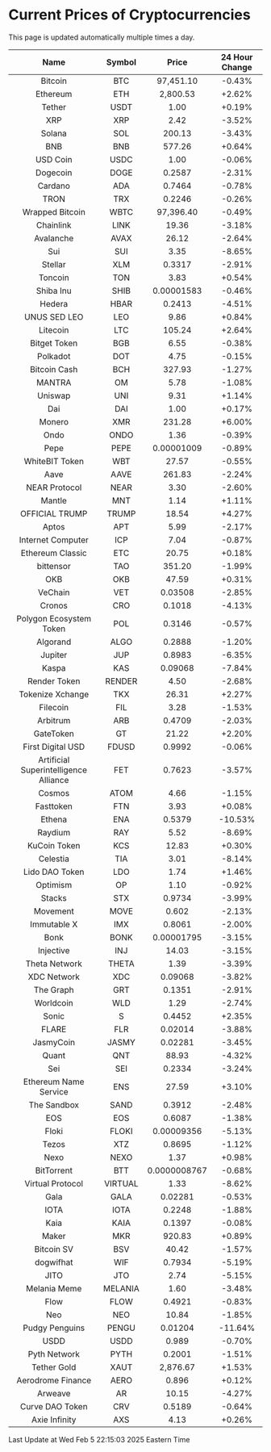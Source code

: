 # Current Prices of Cryptocurrencies
This page is updated automatically multiple times a day.

| Name | Symbol | Price | 24 Hour Change |
| :---: |:---:| :---: | :---: |
| Bitcoin | BTC | 97,451.10 | -0.43% |
| Ethereum | ETH | 2,800.53 | +2.62% |
| Tether | USDT | 1.00 | +0.19% |
| XRP | XRP | 2.42 | -3.52% |
| Solana | SOL | 200.13 | -3.43% |
| BNB | BNB | 577.26 | +0.64% |
| USD Coin | USDC | 1.00 | -0.06% |
| Dogecoin | DOGE | 0.2587 | -2.31% |
| Cardano | ADA | 0.7464 | -0.78% |
| TRON | TRX | 0.2246 | -0.26% |
| Wrapped Bitcoin | WBTC | 97,396.40 | -0.49% |
| Chainlink | LINK | 19.36 | -3.18% |
| Avalanche | AVAX | 26.12 | -2.64% |
| Sui | SUI | 3.35 | -8.65% |
| Stellar | XLM | 0.3317 | -2.91% |
| Toncoin | TON | 3.83 | +0.54% |
| Shiba Inu | SHIB | 0.00001583 | -0.46% |
| Hedera | HBAR | 0.2413 | -4.51% |
| UNUS SED LEO | LEO | 9.86 | +0.84% |
| Litecoin | LTC | 105.24 | +2.64% |
| Bitget Token | BGB | 6.55 | -0.38% |
| Polkadot | DOT | 4.75 | -0.15% |
| Bitcoin Cash | BCH | 327.93 | -1.27% |
| MANTRA | OM | 5.78 | -1.08% |
| Uniswap | UNI | 9.31 | +1.14% |
| Dai | DAI | 1.00 | +0.17% |
| Monero | XMR | 231.28 | +6.00% |
| Ondo | ONDO | 1.36 | -0.39% |
| Pepe | PEPE | 0.00001009 | -0.89% |
| WhiteBIT Token | WBT | 27.57 | -0.55% |
| Aave | AAVE | 261.83 | -2.24% |
| NEAR Protocol | NEAR | 3.30 | -2.60% |
| Mantle | MNT | 1.14 | +1.11% |
| OFFICIAL TRUMP | TRUMP | 18.54 | +4.27% |
| Aptos | APT | 5.99 | -2.17% |
| Internet Computer | ICP | 7.04 | -0.87% |
| Ethereum Classic | ETC | 20.75 | +0.18% |
| bittensor | TAO | 351.20 | -1.99% |
| OKB | OKB | 47.59 | +0.31% |
| VeChain | VET | 0.03508 | -2.85% |
| Cronos | CRO | 0.1018 | -4.13% |
| Polygon Ecosystem Token | POL | 0.3146 | -0.57% |
| Algorand | ALGO | 0.2888 | -1.20% |
| Jupiter | JUP | 0.8983 | -6.35% |
| Kaspa | KAS | 0.09068 | -7.84% |
| Render Token | RENDER | 4.50 | -2.68% |
| Tokenize Xchange | TKX | 26.31 | +2.27% |
| Filecoin | FIL | 3.28 | -1.53% |
| Arbitrum | ARB | 0.4709 | -2.03% |
| GateToken | GT | 21.22 | +2.20% |
| First Digital USD | FDUSD | 0.9992 | -0.06% |
| Artificial Superintelligence Alliance | FET | 0.7623 | -3.57% |
| Cosmos | ATOM | 4.66 | -1.15% |
| Fasttoken | FTN | 3.93 | +0.08% |
| Ethena | ENA | 0.5379 | -10.53% |
| Raydium | RAY | 5.52 | -8.69% |
| KuCoin Token | KCS | 12.83 | +0.30% |
| Celestia | TIA | 3.01 | -8.14% |
| Lido DAO Token | LDO | 1.74 | +1.46% |
| Optimism | OP | 1.10 | -0.92% |
| Stacks | STX | 0.9734 | -3.99% |
| Movement | MOVE | 0.602 | -2.13% |
| Immutable X | IMX | 0.8061 | -2.00% |
| Bonk | BONK | 0.00001795 | -3.15% |
| Injective | INJ | 14.03 | -3.15% |
| Theta Network | THETA | 1.39 | -3.39% |
| XDC Network | XDC | 0.09068 | -3.82% |
| The Graph | GRT | 0.1351 | -2.91% |
| Worldcoin | WLD | 1.29 | -2.74% |
| Sonic | S | 0.4452 | +2.35% |
| FLARE | FLR | 0.02014 | -3.88% |
| JasmyCoin | JASMY | 0.02281 | -3.45% |
| Quant | QNT | 88.93 | -4.32% |
| Sei | SEI | 0.2334 | -3.24% |
| Ethereum Name Service | ENS | 27.59 | +3.10% |
| The Sandbox | SAND | 0.3912 | -2.48% |
| EOS | EOS | 0.6087 | -1.38% |
| Floki | FLOKI | 0.00009356 | -5.13% |
| Tezos | XTZ | 0.8695 | -1.12% |
| Nexo | NEXO | 1.37 | +0.98% |
| BitTorrent | BTT | 0.0000008767 | -0.68% |
| Virtual Protocol | VIRTUAL | 1.33 | -8.62% |
| Gala | GALA | 0.02281 | -0.53% |
| IOTA | IOTA | 0.2248 | -1.88% |
| Kaia | KAIA | 0.1397 | -0.08% |
| Maker | MKR | 920.83 | +0.89% |
| Bitcoin SV | BSV | 40.42 | -1.57% |
| dogwifhat | WIF | 0.7934 | -5.19% |
| JITO | JTO | 2.74 | -5.15% |
| Melania Meme | MELANIA | 1.60 | -3.48% |
| Flow | FLOW | 0.4921 | -0.83% |
| Neo | NEO | 10.84 | -1.85% |
| Pudgy Penguins | PENGU | 0.01204 | -11.64% |
| USDD | USDD | 0.989 | -0.70% |
| Pyth Network | PYTH | 0.2001 | -1.51% |
| Tether Gold | XAUT | 2,876.67 | +1.53% |
| Aerodrome Finance | AERO | 0.896 | +0.12% |
| Arweave | AR | 10.15 | -4.27% |
| Curve DAO Token | CRV | 0.5189 | -0.64% |
| Axie Infinity | AXS | 4.13 | +0.26% |

Last Update at Wed Feb  5 22:15:03 2025 Eastern Time